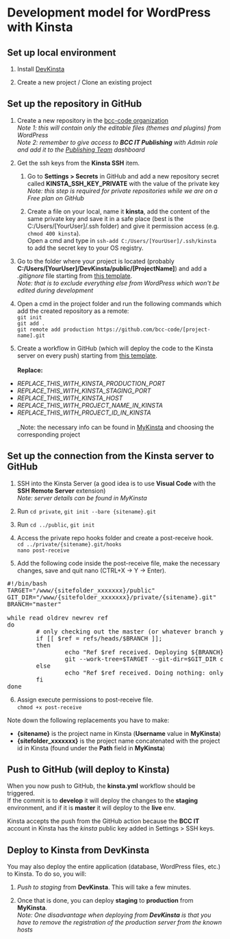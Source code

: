 # Development model for WordPress with Kinsta

## Set up local environment

1. Install [DevKinsta](https://kinsta.com/devkinsta/download/)

2. Create a new project / Clone an existing project


## Set up the repository in GitHub

1. Create a new repository in the [bcc-code organization](https://github.com/bcc-code)<br>
_Note 1: this will contain only the editable files (themes and plugins) from WordPress_<br>
_Note 2: remember to give access to **BCC IT Publishing** with Admin role and add it to the [Publishing Team](https://github.com/orgs/bcc-code/projects/3) dashboard_

2. Get the ssh keys from the **Kinsta SSH** item.
    1. Go to **Settings > Secrets** in GitHub and add a new repository secret called **KINSTA_SSH_KEY_PRIVATE** with the value of the private key<br>
    _Note: this step is required for private repositories while we are on a Free plan on GitHub_

    2. Create a file on your local, name it **kinsta**, add the content of the same private key and save it in a safe place (best is the C:/Users/[YourUser]/.ssh folder) and give it permission access (e.g. `chmod 400 kinsta`).<br>
    Open a cmd and type in `ssh-add C:/Users/[YourUser]/.ssh/kinsta` to add the secret key to your OS registry.

3. Go to the folder where your project is located (probably **C:/Users/[YourUser]/DevKinsta/public/[ProjectName]**) and add a _.gitignore_ file starting from [this template](https://github.com/bcc-code/bcc-wp/blob/master/kinsta-gitignore-template).<br>
_Note: that is to exclude everything else from WordPress which won't be edited during development_

4. Open a cmd in the project folder and run the following commands which add the created repository as a remote:<br>
`git init`<br>
`git add .`<br>
`git remote add production https://github.com/bcc-code/[project-name].git`

5. Create a workflow in GitHub (which will deploy the code to the Kinsta server on every push) starting from [this template](https://github.com/bcc-code/bcc-wp/blob/master/kinsta-workflow-template.yml).
<br><br>
**Replace:**
- _REPLACE_THIS_WITH_KINSTA_PRODUCTION_PORT_
- _REPLACE_THIS_WITH_KINSTA_STAGING_PORT_
- _REPLACE_THIS_WITH_KINSTA_HOST_
- _REPLACE_THIS_WITH_PROJECT_NAME_IN_KINSTA_
- _REPLACE_THIS_WITH_PROJECT_ID_IN_KINSTA_
<br><br>
_Note: the necessary info can be found in [MyKinsta](https://my.kinsta.com/sites) and choosing the corresponding project<br>


## Set up the connection from the Kinsta server to GitHub

1. SSH into the Kinsta Server (a good idea is to use **Visual Code** with the **SSH Remote Server** extension)<br>
_Note: server details can be found in MyKinsta_

2. Run `cd private`, `git init --bare {sitename}.git`

3. Run `cd ../public`, `git init`

4. Access the private repo hooks folder and create a post-receive hook.<br>
`cd ../private/{sitename}.git/hooks`<br>
`nano post-receive`

5. Add the following code inside the post-receive file, make the necessary changes, save and quit nano (CTRL+X -> Y -> Enter).
<pre>#!/bin/bash
TARGET="/www/{sitefolder_xxxxxxx}/public"
GIT_DIR="/www/{sitefolder_xxxxxxx}/private/{sitename}.git"
BRANCH="master"

while read oldrev newrev ref
do
        # only checking out the master (or whatever branch you would like to deploy)
        if [[ $ref = refs/heads/$BRANCH ]];
        then
                echo "Ref $ref received. Deploying ${BRANCH} branch to production..."
                git --work-tree=$TARGET --git-dir=$GIT_DIR checkout -f
        else
                echo "Ref $ref received. Doing nothing: only the ${BRANCH} branch may be deployed on this server."
        fi
done</pre>

6. Assign execute permissions to post-receive file.<br>
`chmod +x post-receive`

Note down the following replacements you have to make:
- **{sitename}** is the project name in Kinsta (**Username** value in **MyKinsta**)
- **{sitefolder_xxxxxxx}** is the project name concatenated with the project id in Kinsta (found under the **Path** field in **MyKinsta**)


## Push to GitHub (will deploy to Kinsta)

When you now push to GitHub, the **kinsta.yml** workflow should be triggered.<br>
If the commit is to **develop** it will deploy the changes to the **staging** environment, and if it is **master** it will deploy to the **live** env.

Kinsta accepts the push from the GitHub action because the **BCC IT** account in Kinsta has the _kinsta_ public key added in Settings > SSH keys.


## Deploy to Kinsta from **DevKinsta**

You may also deploy the entire application (database, WordPress files, etc.) to Kinsta. To do so, you will:

1. _Push to staging_ from **DevKinsta**. This will take a few minutes.

2. Once that is done, you can deploy **staging** to **production** from **MyKinsta**.<br>
_Note: One disadvantage when deploying from **DevKinsta** is that you have to remove the registration of the production server from the known hosts_
